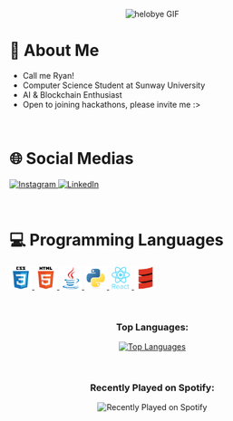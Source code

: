 <p align="center">
  <img src="https://gifdb.com/images/thumbnail/cute-anime-menhera-chibi-v4xp46804eharge8.gif" alt="helobye GIF" />
</p>


<h1 align="left">💼 About Me</h1>
<ul align="left">
  <li>Call me Ryan!</li>
  <li>Computer Science Student at Sunway University</li>
  <li>AI & Blockchain Enthusiast</li>
  <li>Open to joining hackathons, please invite me :></li>
</ul>

<br>

<h1 align="left">🌐 Social Medias</h1>
<p align="left">
  <a href="https://www.instagram.com/ryanncjy/" target="_blank">
    <img src="https://img.shields.io/badge/Instagram-E4405F?style=for-the-badge&logo=instagram&logoColor=white" alt="Instagram" />
  </a>
  <a href="https://www.linkedin.com/in/ryan-chan-jing-yi-310377288/" target="_blank">
    <img src="https://img.shields.io/badge/LinkedIn-0A66C2?style=for-the-badge&logo=linkedin&logoColor=white" alt="LinkedIn" />
  </a>
</p>

<br>

<h1 align="left">💻 Programming Languages</h1>
<p align="left">
  <a href="https://www.w3schools.com/css/" target="_blank" rel="noreferrer">
    <img src="https://raw.githubusercontent.com/devicons/devicon/master/icons/css3/css3-original-wordmark.svg" alt="css3" width="40" height="40"/>
  </a>
  <a href="https://www.w3.org/html/" target="_blank" rel="noreferrer">
    <img src="https://raw.githubusercontent.com/devicons/devicon/master/icons/html5/html5-original-wordmark.svg" alt="html5" width="40" height="40"/>
  </a>
  <a href="https://www.java.com" target="_blank" rel="noreferrer">
    <img src="https://raw.githubusercontent.com/devicons/devicon/master/icons/java/java-original.svg" alt="java" width="40" height="40"/>
  </a>
  <a href="https://www.python.org" target="_blank" rel="noreferrer">
    <img src="https://raw.githubusercontent.com/devicons/devicon/master/icons/python/python-original.svg" alt="python" width="40" height="40"/>
  </a>
  <a href="https://reactjs.org/" target="_blank" rel="noreferrer">
    <img src="https://raw.githubusercontent.com/devicons/devicon/master/icons/react/react-original-wordmark.svg" alt="react" width="40" height="40"/>
  </a>
  <a href="https://www.scala-lang.org" target="_blank" rel="noreferrer">
    <img src="https://raw.githubusercontent.com/devicons/devicon/master/icons/scala/scala-original.svg" alt="scala" width="40" height="40"/>
  </a>
</p>

<br>

<h3 align="center">Top Languages:</h3>
<p align="center">
  <a href="https://github.com/ihaterynn/github-readme-stats">
    <img src="https://github-readme-stats.vercel.app/api/top-langs/?username=ihaterynn&layout=compact&bg_color=2f2f2f&border_color=ffffff&text_color=ffffff" alt="Top Languages" />
  </a>
</p>

<br>

<h3 align="center">Recently Played on Spotify:</h3>
<p align="center">
  <img src="https://spotify-recently-played-readme.vercel.app/api?user=30vxro1a8w9a9nh6sqoetyffh" alt="Recently Played on Spotify" />
</p>
